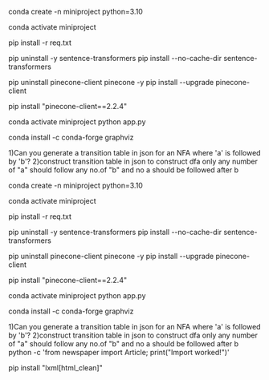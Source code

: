 conda create -n miniproject python=3.10

conda activate miniproject

pip install -r req.txt


pip uninstall -y sentence-transformers
pip install --no-cache-dir sentence-transformers

pip uninstall pinecone-client pinecone -y
pip install --upgrade pinecone-client

pip install "pinecone-client==2.2.4"

conda activate miniproject
python app.py

conda install -c conda-forge graphviz

1)Can you generate a transition table in json for an NFA where 'a' is followed by 'b'?
2)construct transition table in json to construct dfa only any number of "a" should follow any no.of "b" and no a should be followed after b




conda create -n miniproject python=3.10

conda activate miniproject

pip install -r req.txt


pip uninstall -y sentence-transformers
pip install --no-cache-dir sentence-transformers

pip uninstall pinecone-client pinecone -y
pip install --upgrade pinecone-client

pip install "pinecone-client==2.2.4"

conda activate miniproject
python app.py

conda install -c conda-forge graphviz

1)Can you generate a transition table in json for an NFA where 'a' is followed by 'b'?
2)construct transition table in json to construct dfa only any number of "a" should follow any no.of "b" and no a should be followed after b
python -c 'from newspaper import Article; print("Import worked!")'

pip install "lxml[html_clean]"

